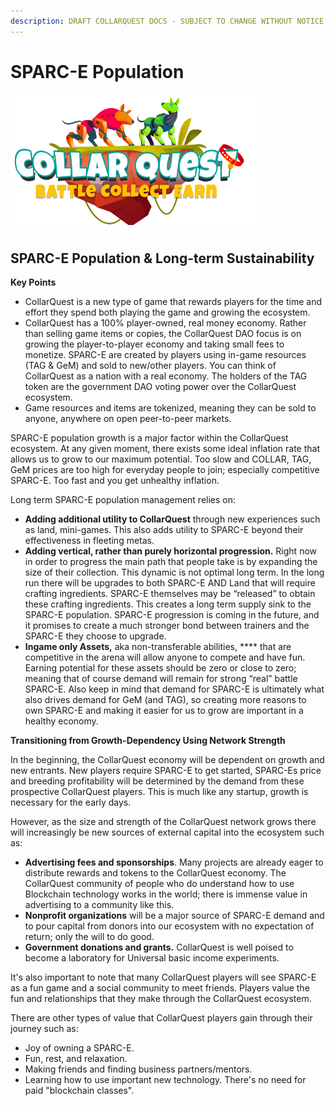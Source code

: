 ```yaml
---
description: DRAFT COLLARQUEST DOCS - SUBJECT TO CHANGE WITHOUT NOTICE.
---
```


# SPARC-E Population

![CollarQuest a Metaverse Play2Earn Ecosystem](../../.gitbook/assets/CollarQuest-SM.png)

## SPARC-E Population & Long-term Sustainability

**Key Points**

* CollarQuest is a new type of game that rewards players for the time and effort they spend both playing the game and growing the ecosystem.
* CollarQuest has a 100% player-owned, real money economy. Rather than selling game items or copies, the CollarQuest DAO focus is on growing the player-to-player economy and taking small fees to monetize. SPARC-E are created by players using in-game resources (TAG & GeM) and sold to new/other players. You can think of CollarQuest as a nation with a real economy. The holders of the TAG token are the government DAO voting power over the CollarQuest ecosystem.
* Game resources and items are tokenized, meaning they can be sold to anyone, anywhere on open peer-to-peer markets.

SPARC-E population growth is a major factor within the CollarQuest ecosystem. At any given moment, there exists some ideal inflation rate that allows us to grow to our maximum potential. Too slow and COLLAR, TAG, GeM prices are too high for everyday people to join; especially competitive SPARC-E. Too fast and you get unhealthy inflation.&#x20;

Long term SPARC-E population management relies on:

* **Adding additional utility to CollarQuest** through new experiences such as land, mini-games. This also adds utility to SPARC-E beyond their effectiveness in fleeting metas.&#x20;
* **Adding vertical, rather than purely horizontal progression.** Right now in order to progress the main path that people take is by expanding the size of their collection. This dynamic is not optimal long term. In the long run there will be upgrades to both SPARC-E AND Land that will require crafting ingredients. SPARC-E themselves may be “released” to obtain these crafting ingredients. This creates a long term supply sink to the SPARC-E population. SPARC-E progression is coming in the future, and it promises to create a much stronger bond between trainers and the SPARC-E they choose to upgrade.
* **Ingame only Assets,** aka non-transferable abilities, **** that are competitive in the arena will allow anyone to compete and have fun.  Earning potential for these assets should be zero or close to zero; meaning that of course demand will remain for strong “real” battle SPARC-E. Also keep in mind that demand for SPARC-E is ultimately what also drives demand for GeM (and TAG), so creating more reasons to own SPARC-E and making it easier for us to grow are important in a healthy economy.

**Transitioning from Growth-Dependency Using Network Strength**

In the beginning, the CollarQuest economy will be dependent on growth and new entrants. New players require SPARC-E to get started, SPARC-Es price and breeding profitability will be determined by the demand from these prospective CollarQuest players. This is much like any startup, growth is necessary for the early days.

However, as the size and strength of the CollarQuest network grows there will increasingly be new sources of external capital into the ecosystem such as:

* **Advertising fees and sponsorships**. Many projects are already eager to distribute rewards and tokens to the CollarQuest economy. The CollarQuest community of people who do understand how to use Blockchain technology works in the world; there is immense value in advertising to a community like this.
* **Nonprofit organizations** will be a major source of SPARC-E demand and to pour capital from donors into our ecosystem with no expectation of return; only the will to do good.
* **Government donations and grants.** CollarQuest is well poised to become a laboratory for Universal basic income experiments.&#x20;

It's also important to note that many CollarQuest players will see SPARC-E as a fun game and a social community to meet friends. Players value the fun and relationships that they make through the CollarQuest ecosystem.

There are other types of value that CollarQuest players gain through their journey such as:

* Joy of owning a SPARC-E.
* Fun, rest, and relaxation.
* Making friends and finding business partners/mentors.
* Learning how to use important new technology. There's no need for paid "blockchain classes".
